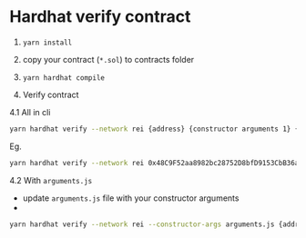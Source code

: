 # Hardhat verify contract

1. `yarn install`

2. copy your contract (`*.sol`) to contracts folder

3. `yarn hardhat compile`

4. Verify contract

4.1 All in cli

```sh
yarn hardhat verify --network rei {address} {constructor arguments 1} {constructor arguments 2} {constructor arguments ...}
```

Eg.

```sh
yarn hardhat verify --network rei 0x48C9F52aa8982bc28752D8bfD9153CbB36a48dBe ABC 123
```

4.2 With `arguments.js`

- update `arguments.js` file with your constructor arguments
-

```sh
yarn hardhat verify --network rei --constructor-args arguments.js {address}
```
